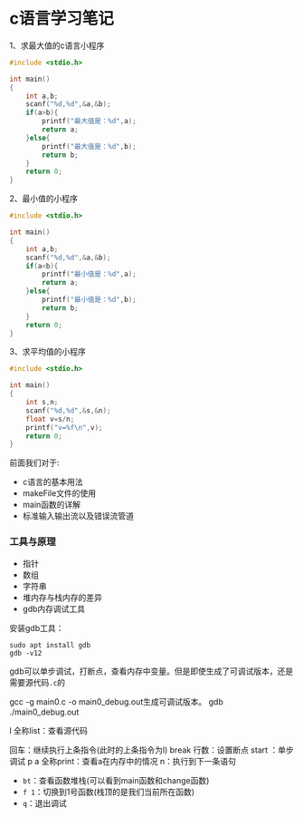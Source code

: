 # c语言学习笔记

1、求最大值的c语言小程序

```c
#include <stdio.h>

int main()
{
    int a,b;
    scanf("%d,%d",&a,&b);
    if(a>b){
        printf("最大值是：%d",a);
        return a;
    }else{
        printf("最大值是：%d",b);
        return b;
    }   
    return 0;
}
```





2、最小值的小程序

```c
#include <stdio.h>

int main()
{
    int a,b;
    scanf("%d,%d",&a,&b);
    if(a<b){
        printf("最小值是：%d",a);
        return a;
    }else{
        printf("最小值是：%d",b);
        return b;
    }
    return 0;
}
```





3、求平均值的小程序

```c
#include <stdio.h>

int main()
{
    int s,n;
    scanf("%d,%d",&s,&n);
    float v=s/n;
    printf("v=%f\n",v);
    return 0;
}
```



前面我们对于:

- c语言的基本用法
- makeFile文件的使用
- main函数的详解
- 标准输入输出流以及错误流管道

### 工具与原理

- 指针
- 数组
- 字符串
- 堆内存与栈内存的差异
- gdb内存调试工具





安装gdb工具：

```
sudo apt install gdb
gdb -v12
```

gdb可以单步调试，打断点，查看内存中变量。但是即使生成了可调试版本，还是需要源代码`.c`的

gcc -g main0.c -o main0_debug.out生成可调试版本。
gdb ./main0_debug.out



l 全称list：查看源代码

回车：继续执行上条指令(此时的上条指令为l)
break 行数：设置断点
start ：单步调试
p a 全称print：查看a在内存中的情况
n：执行到下一条语句

- `bt`：查看函数堆栈(可以看到main函数和change函数)
- `f 1`：切换到1号函数(栈顶的是我们当前所在函数)
- `q`：退出调试